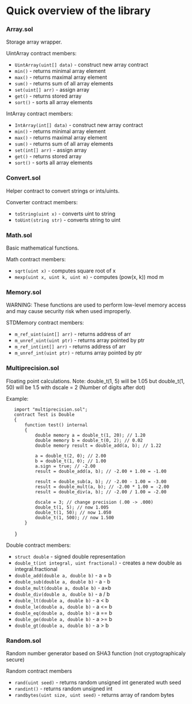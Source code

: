 # Quick overview of the library

### Array.sol

Storage array wrapper.

UintArray contract members:
* `UintArray(uint[] data)` - construct new array contract
* `min()` - returns minimal array element
* `max()` - returns maximal array element
* `sum()` - returns sum of all array elements
* `set(uint[] arr)` - assign array
* `get()` - returns stored array
* `sort()` - sorts all array elements

IntArray contract members:
* `IntArray(int[] data)` - construct new array contract
* `min()` - returns minimal array element
* `max()` - returns maximal array element
* `sum()` - returns sum of all array elements
* `set(int[] arr)` - assign array
* `get()` - returns stored array
* `sort()` - sorts all array elements

### Convert.sol

Helper contract to convert strings or ints/uints.

Converter contract members:
* `toString(uint x)` - converts uint to string
* `toUint(string str)` - converts string to uint


### Math.sol

Basic mathematical functions.

Math contract members:
* `sqrt(uint x)` - computes square root of x
* `mexp(uint x, uint k, uint m)` - computes (pow(x, k)) mod m


### Memory.sol

WARNING: These functions are used to perform low-level memory access
and may cause security risk when used improperly.

STDMemory contract members:
* `m_ref_uint(uint[] arr)` - returns address of arr
* `m_unref_uint(uint ptr)` - returns array pointed by ptr
* `m_ref_int(int[] arr)` - returns address of arr
* `m_unref_int(uint ptr)` - returns array pointed by ptr


### Multiprecision.sol

Floating point calculations.
Note:
double_t(1, 5) will be 1.05
but
double_t(1, 50) will be 1.5
with dscale = 2 (Number of digits after dot)

Example:

       import "multiprecision.sol";
       contract Test is Double
       {
           function test() internal
           {
               double memory a = double_t(1, 20); // 1.20
               double memory b = double_t(0, 2); // 0.02
               double memory result = double_add(a, b); // 1.22
               
               a = double_t(2, 0); // 2.00
               b = double_t(1, 0); // 1.00
               a.sign = true; // -2.00
               result = double_add(a, b); // -2.00 + 1.00 = -1.00
               
               result = double_sub(a, b); // -2.00 - 1.00 = -3.00
               result = double_mult(a, b); // -2.00 * 1.00 = -2.00
               result = double_div(a, b); // -2.00 / 1.00 = -2.00
               
               dscale = 3; // change precision (.00 -> .000)
               double_t(1, 5); // now 1.005
               double_t(1, 50); // now 1.050
               double_t(1, 500); // now 1.500
           }
       }

Double contract members:
* `struct double` - signed double representation
* `double_t(int integral, uint fractional)` - creates a new double as integral.fractional
* `double_add(double a, double b)` - a + b
* `double_sub(double a, double b)` - a - b
* `double_mult(double a, double b)` - a×b
* `double_div(double a, double b)` - a / b
* `double_lt(double a, double b)` - a < b
* `double_le(double a, double b)` - a <= b
* `double_eq(double a, double b)` - a == b
* `double_ge(double a, double b)` - a >= b
* `double_gt(double a, double b)` - a > b


### Random.sol

Random number generator based on SHA3 function (not cryptographicaly secure)

Random contract members
* `rand(uint seed)` - returns random unsigned int generated wuth seed
* `randint()` - returns random unsigned int
* `randbytes(uint size, uint seed)` - returns array of random bytes
